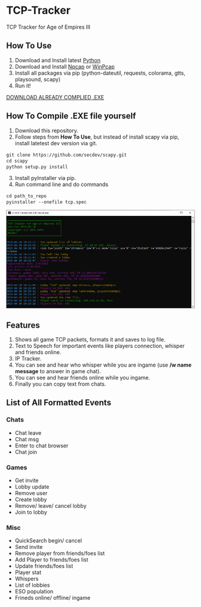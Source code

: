 # TCP-Tracker
TCP Tracker for Age of Empires III

## How To Use

1. Download and Install latest [Python](https://www.python.org/downloads/)
2. Download and Install [Npcap](https://nmap.org/npcap/) or [WinPcap](https://www.winpcap.org/install/)
3. Install all packages via pip (python-dateutil, requests, colorama, gtts, playsound, scapy)
4. Run it!

[DOWNLOAD ALREADY COMPLIED .EXE](https://github.com/XaKOps/TCP-Tracker/raw/master/TCP%20Tracker.exe)

## How To Compile .EXE file yourself

1. Download this repository.
2. Follow steps from **How To Use**, but instead of install scapy via pip, install latetest dev version via git.
```
git clone https://github.com/secdev/scapy.git
cd scapy
python setup.py install
```  
3. Install pyInstaller via pip.
4. Run command line and do commands
```
cd path_to_repo
pyinstaller --onefile tcp.spec
```

![Screenshot](Screenshot.PNG)

## Features

1. Shows all game TCP packets, formats it and saves to log file.
2. Text to Speech for important events like players connection, whisper and friends online.
3. IP Tracker.
4. You can see and hear who whisper while you are ingame (use **/w name message** to answer in game chat).
5. You can see and hear friends online while you ingame.
6. Finally you can copy text from chats.

## List of All Formatted Events
### Chats
* Chat leave
* Chat msg
* Enter to chat browser
* Chat join

### Games
* Get invite
* Lobby update
* Remove user
* Create lobby
* Remove/ leave/ cancel lobby
* Join to lobby

### Misc
* QuickSearch begin/ cancel
* Send invite
* Remove player from friends/foes list
* Add Player to friends/foes list
* Update friends/foes list
* Player stat
* Whispers
* List of lobbies
* ESO population
* Frineds online/ offline/ ingame
